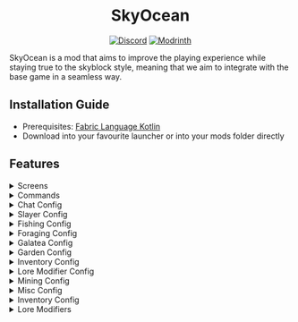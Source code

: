 <h1 align="center">
  SkyOcean
</h1>

<div align="center">

[![Discord](https://img.shields.io/discord/1296157888343179264?color=8c03fc&label=Discord&logo=discord&logoColor=white)](https://discord.gg/FsRc2GUwZR)
[![Modrinth](https://img.shields.io/modrinth/dt/dIczrQAR?style=flat&logo=modrinth)](https://modrinth.com/mod/skyocean)

</div>


SkyOcean is a mod that aims to improve the playing experience while staying true to the skyblock style, meaning that we aim to integrate with the base game in a
seamless way.

## Installation Guide

- Prerequisites: [Fabric Language Kotlin](https://modrinth.com/mod/fabric-language-kotlin)
- Download into your favourite launcher or into your mods folder directly

## Features

<details>
<summary>Screens</summary>

- Item Value Screen
    - When hovering over an item in any inventory, you can press `J` to open the item value screen.
    - This screen shows a breakdown of item value sources by category, such as item stars, recombs, and more.
- Item Search Screen
    - Press `o` or run `/skyocean search` to open the item search screen.
    - Allowing you to search through all your ender chest pages, storage pages, vault, island chests, etc.
  - Using Right Click on any sack item will open an input to get that item from the sack.

</details>

<details>
<summary>Commands</summary>

- /skyocean calc \<equation> - performs a mathematical equation and prints the result
- /skyocean sendcoords - sends the current coordinates in all chat
- /skyocean search - opens the item search screen

</details>


<details>
<summary>Chat Config</summary>

- Profile In Chat
    - Adds a bingo/ironman/stranded icon next to a player's chat message.
- Piggy Bank Repair Helper
    - When you die and the piggy bank breaks, you can click on the chat message to get 8 Enchanted Pork from your sacks.
- Sack Notification
    - Specify for which sack items you want to receive a notification when you gain them, e.g. `Glossy Gemstone`.

</details>

<details>
<summary>Slayer Config</summary>

- Highlight own slayer boss
- Highlight mini bosses
    - Extra option to change color for high tier minis
- Highlight blaze in attunement color

</details>

<details>
<summary>Fishing Config</summary>

- Trophy Fish Numbers
    - Shows the number of Trophy Fish you have caught in the chat message of the specific fish you caught.
    - Best used with the [SkyBlock Profile Viewer](https://modrinth.com/mod/skyblock-profile-viewer) mod to update your data when out of sync.
- Hook Text Scale
    - Change the scale of the text that appears when you're about to hook a fish.
- Lava Replacement
    - Visually replace lava with water in the Crimson Isle.
- Bobber Fix
    - Fixes fishing bobbers rubberbanding when fishing.
- Hide other Bobbers
    - Hides other players' fishing bobbers, so you can see your own bobber more clearly.
- Hotspot Highlight
    - Highlights hotspots with a color fitting to their type.
    - Renders a circle around the hotspot and fills it with the color.

</details>

<details>
<summary>Foraging Config</summary>

- HOTF
    - Show level as amount
    - Show total progress
  - Show shift-click cost
    - Show total amount left

</details>

<details>
<summary>Galatea Config</summary>

- Mute the Phantoms
    - Mutes all Phantom sounds, making your ears not bleed to death.
- Shulker Overwrite
    - Allows you to overwrite the Shulker's color with a custom one.

</details>

<details>
<summary>Garden Config</summary>

- Pest Bait Type
    - While in a Trap inventory, view what bait type attracts what pests.
- Desk Pest Highlight
    - In the "Configure Plots" screen, highlight what plots have pests on them.

</details>

<details>
<summary>Inventory Config</summary>

- Sack Value
    - View what item is worth how much in each sack.
    - Choose between Bazaar or NPC prices.
- Inventory Buttons
    - Customizable buttons at the top and bottom of your inventory, like the creative inventory tabs.

</details>

<details>
<summary>Lore Modifier Config</summary>

- Drill Lore
    - Removes the Abilities of each drill component, keeping just the component's name.
- Dungeon Quality
    - Adds the Dungeon Quality to the lore of dungeon items.
- Compact Level Bar
    - Compacts the bars in the skyblock levels menu into one line, making them fit on smaller screens.
- Storage Preview
    - Previews the contents of your backpacks and ender chest in the tooltip.

</details>

<details>
<summary>Mining Config</summary>

- Modify Commissions
    - Modifies commission items to show the progress you've made.
- Hotm
    - Show level as amount
    - Show total progress
  - Show shift-click cost
    - Show total amount left
- Mineshaft
    - Announce mineshaft enter
    - Corpse waypoints
    - Corpse key information
- Retexture
    - Retexture carpets
    - Retexture glacite tunnel blocks
    - Retexture mist
    - Retexture gemstones
- Crystal Hollows Area Walls
- Puzzler Solver

</details>

<details>
<summary>Misc Config</summary>

- Mute the phantoms
- Minister in Calendar
- Previous server notifications
- Anvil helper
- Hide lightning bolts and flashes
- Show Hidden Pet Candy
    - Readds pet candy that Hypixel hides for pets that are level 100.
- Transparent armour
    - On yourself and others, configurable transparency.

</details>

<details>
<summary>Inventory Config</summary>

- Sack Value Breakdown

</details>

<details>
<summary>Lore Modifiers</summary>

- Compact drill modifiers
- Storage preview
- Dungeon quality

</details>
